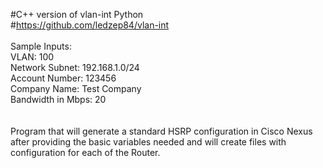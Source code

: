 #C++ version of vlan-int Python<br>
#https://github.com/ledzep84/vlan-int
<br><br>
Sample Inputs:<br>
VLAN: 100<br>
Network Subnet: 192.168.1.0/24<br>
Account Number: 123456<br>
Company Name: Test Company<br>
Bandwidth in Mbps: 20<br>
<br><br>
Program that will generate a standard HSRP configuration in Cisco Nexus
after providing the basic variables needed and will create files with
configuration for each of the Router.

